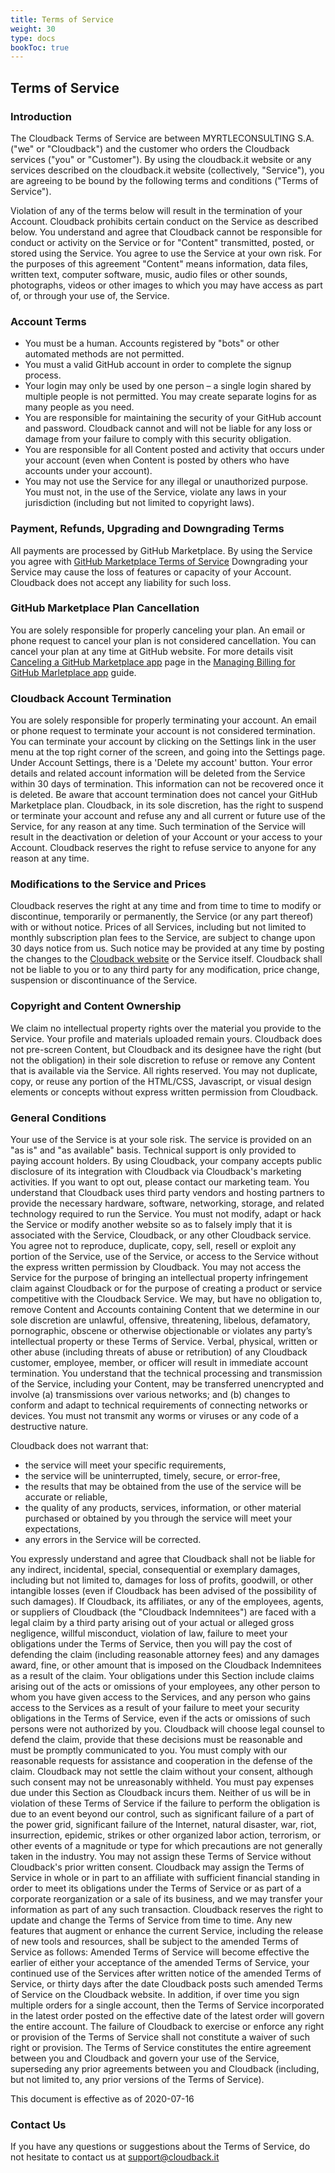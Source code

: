 ```yaml
---
title: Terms of Service
weight: 30
type: docs
bookToc: true
---
```



## Terms of Service

### Introduction

The Cloudback Terms of Service are between MYRTLECONSULTING S.A. ("we" or "Cloudback") and the customer who orders the Cloudback services ("you" or "Customer"). By using the cloudback.it website or any services described on the cloudback.it website (collectively, "Service"), you are agreeing to be bound by the following terms and conditions ("Terms of Service").

Violation of any of the terms below will result in the termination of your Account.  Cloudback prohibits certain conduct on the Service as described below. You understand and agree that Cloudback cannot be responsible for conduct or activity on the Service or for "Content" transmitted, posted, or stored  using the Service. You agree to use the Service at your own risk. For the purposes of this agreement "Content" means information, data files, written text, computer software, music, audio files or other sounds, photographs, videos or other images to which you may have access as part of, or through your use of, the Service.

### Account Terms

 - You must be a human. Accounts registered by "bots" or other automated methods are not permitted.
 - You must a valid GitHub account in order to complete the signup process.
 - Your login may only be used by one person – a single login shared by multiple people is not permitted. You may create separate logins for as many people as you need.
 - You are responsible for maintaining the security of your GitHub account and password. Cloudback cannot and will not be liable for any loss or damage from your failure to comply with this security obligation.
 - You are responsible for all Content posted and activity that occurs under your account (even when Content is posted by others who have accounts under your account).
 - You may not use the Service for any illegal or unauthorized purpose. You must not, in the use of the Service, violate any laws in your jurisdiction (including but not limited to copyright laws).

### Payment, Refunds, Upgrading and Downgrading Terms

All payments are processed by GitHub Marketplace. By using the Service you agree with [GitHub Marketplace Terms of Service](https://docs.github.com/en/github/site-policy/github-marketplace-terms-of-service)
Downgrading your Service may cause the loss of features or capacity of your Account. Cloudback does not accept any liability for such loss.

### GitHub Marketplace Plan Cancellation

You are solely responsible for properly canceling your plan. An email or phone request to cancel your plan is not considered cancellation. You can cancel your plan at any time at GitHub website.
For more details visit [Canceling a GitHub Marketplace app](https://docs.github.com/en/github/setting-up-and-managing-billing-and-payments-on-github/canceling-a-github-marketplace-app) page in the [Managing Billing for GitHub Marletplace app](https://docs.github.com/en/github/setting-up-and-managing-billing-and-payments-on-github/managing-billing-for-github-marketplace-apps) guide.

### Cloudback Account Termination

You are solely responsible for properly terminating your account. An email or phone request to terminate your account is not considered termination.
You can terminate your account by clicking on the Settings link in the user menu at the top right corner of the screen, and going into the Settings page. Under Account Settings, there is a 'Delete my account' button.
Your error details and related account information will be deleted from the Service within 30 days of termination. This information can not be recovered once it is deleted.
Be aware that account termination does not cancel your GitHub Marketplace plan.
Cloudback, in its sole discretion, has the right to suspend or terminate your account and refuse any and all current or future use of the Service, for any reason at any time. Such termination of the Service will result in the deactivation or deletion of your Account or your access to your Account. Cloudback reserves the right to refuse service to anyone for any reason at any time.

### Modifications to the Service and Prices

Cloudback reserves the right at any time and from time to time to modify or discontinue, temporarily or permanently, the Service (or any part thereof) with or without notice.
Prices of all Services, including but not limited to monthly subscription plan fees to the Service, are subject to change upon 30 days notice from us. Such notice may be provided at any time by posting the changes to the [Cloudback website](https://cloudback.it) or the Service itself.
Cloudback shall not be liable to you or to any third party for any modification, price change, suspension or discontinuance of the Service.

### Copyright and Content Ownership

We claim no intellectual property rights over the material you provide to the Service. Your profile and materials uploaded remain yours.
Cloudback does not pre-screen Content, but Cloudback and its designee have the right (but not the obligation) in their sole discretion to refuse or remove any Content that is available via the Service.
All rights reserved. You may not duplicate, copy, or reuse any portion of the HTML/CSS, Javascript, or visual design elements or concepts without express written permission from Cloudback. 

### General Conditions

Your use of the Service is at your sole risk. The service is provided on an "as is" and "as available" basis.
Technical support is only provided to paying account holders.
By using Cloudback, your company accepts public disclosure of its integration with Cloudback via Cloudback's marketing activities. If you want to opt out, please contact our marketing team.
You understand that Cloudback uses third party vendors and hosting partners to provide the necessary hardware, software, networking, storage, and related technology required to run the Service.
You must not modify, adapt or hack the Service or modify another website so as to falsely imply that it is associated with the Service, Cloudback, or any other Cloudback service.
You agree not to reproduce, duplicate, copy, sell, resell or exploit any portion of the Service, use of the Service, or access to the Service without the express written permission by Cloudback.
You may not access the Service for the purpose of bringing an intellectual property infringement claim against Cloudback or for the purpose of creating a product or service competitive with the Cloudback Service.
We may, but have no obligation to, remove Content and Accounts containing Content that we determine in our sole discretion are unlawful, offensive, threatening, libelous, defamatory, pornographic, obscene or otherwise objectionable or violates any party’s intellectual property or these Terms of Service.
Verbal, physical, written or other abuse (including threats of abuse or retribution) of any Cloudback customer, employee, member, or officer will result in immediate account termination.
You understand that the technical processing and transmission of the Service, including your Content, may be transferred unencrypted and involve (a) transmissions over various networks; and (b) changes to conform and adapt to technical requirements of connecting networks or devices.
You must not transmit any worms or viruses or any code of a destructive nature.

Cloudback does not warrant that:

 - the service will meet your specific requirements, 
 - the service will be uninterrupted, timely, secure, or error-free, 
 - the results that may be obtained from the use of the service will be accurate or reliable, 
 - the quality of any products, services, information, or other material purchased or obtained by you through the service will meet your expectations, 
 - any errors in the Service will be corrected.
 
You expressly understand and agree that Cloudback shall not be liable for any  indirect, incidental, special, consequential or exemplary damages, including but not limited to, damages for loss of profits, goodwill,  or other intangible losses (even if Cloudback has been advised of the possibility of such damages).
If Cloudback, its affiliates, or any of the employees, agents, or suppliers of Cloudback (the "Cloudback Indemnitees") are faced with a legal claim by a third party arising out of your actual or alleged gross negligence, willful misconduct, violation of law, failure to meet your obligations under the Terms of Service, then you will pay the cost of defending the claim (including reasonable attorney fees) and any damages award, fine, or other amount that is imposed on the Cloudback Indemnitees as a result of the claim. Your obligations under this Section include claims arising out of the acts or omissions of your employees, any other person to whom you have given access to the Services, and any person who gains access to the Services as a result of your failure to meet your security obligations in the Terms of Service, even if the acts or omissions of such persons were not authorized by you. Cloudback will choose legal counsel to defend the claim, provide that these decisions must be reasonable and must be promptly communicated to you. You must comply with our reasonable requests for assistance and cooperation in the defense of the claim. Cloudback may not settle the claim without your consent, although such consent may not be unreasonably withheld. You must pay expenses due under this Section as Cloudback incurs them.
Neither of us will be in violation of these Terms of Service if the failure to perform the obligation is due to an event beyond our control, such as significant failure of a part of the power grid, significant failure of the Internet, natural disaster, war, riot, insurrection, epidemic, strikes or other organized labor action, terrorism, or other events of a magnitude or type for which precautions are not generally taken in the industry.
You may not assign these Terms of Service without Cloudback's prior written consent. Cloudback may assign the Terms of Service in whole or in part to an affiliate with sufficient financial standing in order to meet its obligations under the Terms of Service or as part of a corporate reorganization or a sale of its business, and we may transfer your information as part of any such transaction.
Cloudback reserves the right to update and change the Terms of Service from time to time. Any new features that augment or enhance the current Service, including the release of new tools and resources, shall be subject to the amended Terms of Service as follows: Amended Terms of Service will become effective the earlier of either your acceptance of the amended Terms of Service, your continued use of the Services after written notice of the amended Terms of Service, or thirty days after the date Cloudback posts such amended Terms of Service on the Cloudback website. In addition, if over time you sign multiple orders for a single account, then the Terms of Service incorporated in the latest order posted on the effective date of the latest order will govern the entire account.
The failure of Cloudback to exercise or enforce any right or provision of the Terms of Service shall not constitute a waiver of such right or provision. The Terms of Service constitutes the entire agreement between you and Cloudback and govern your use of the Service, superseding any prior agreements between you and Cloudback (including, but not limited to, any prior versions of the Terms of Service).

This document is effective as of 2020-07-16

### Contact Us
If you have any questions or suggestions about the Terms of Service, do not hesitate to contact us at support@cloudback.it
